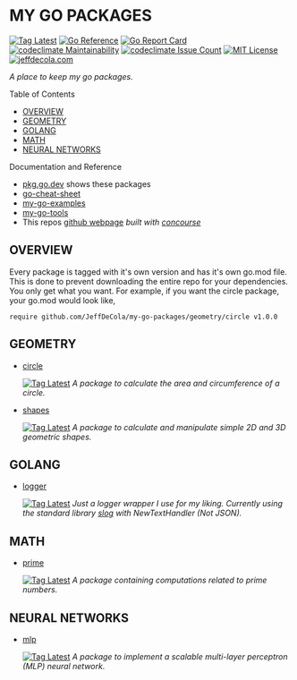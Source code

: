 # MY GO PACKAGES

[![Tag Latest](https://img.shields.io/github/v/tag/jeffdecola/my-go-packages)](https://github.com/JeffDeCola/my-go-packages/tags)
[![Go Reference](https://pkg.go.dev/badge/github.com/JeffDeCola/my-go-packages.svg)](https://pkg.go.dev/github.com/JeffDeCola/my-go-packages)
[![Go Report Card](https://goreportcard.com/badge/github.com/JeffDeCola/my-go-packages)](https://goreportcard.com/report/github.com/JeffDeCola/my-go-packages)
[![codeclimate Maintainability](https://api.codeclimate.com/v1/badges/429352c4ab8e00602452/maintainability)](https://codeclimate.com/github/JeffDeCola/my-go-packages/maintainability)
[![codeclimate Issue Count](https://codeclimate.com/github/JeffDeCola/my-go-packages/badges/issue_count.svg)](https://codeclimate.com/github/JeffDeCola/my-go-packages/issues)
[![MIT License](https://img.shields.io/:license-mit-blue.svg)](https://jeffdecola.mit-license.org)
[![jeffdecola.com](https://img.shields.io/badge/website-jeffdecola.com-blue)](https://jeffdecola.com)

_A place to keep my go packages._

Table of Contents

* [OVERVIEW](https://github.com/JeffDeCola/my-go-packages#overview)
* [GEOMETRY](https://github.com/JeffDeCola/my-go-packages#geometry)
* [GOLANG](https://github.com/JeffDeCola/my-go-packages#golang)
* [MATH](https://github.com/JeffDeCola/my-go-packages#math)
* [NEURAL NETWORKS](https://github.com/JeffDeCola/my-go-packages#neural-networks)

Documentation and Reference

* [pkg.go.dev](https://pkg.go.dev/github.com/JeffDeCola/my-go-packages)
  shows these packages
* [go-cheat-sheet](https://github.com/JeffDeCola/my-cheat-sheets/tree/master/software/development/languages/go-cheat-sheet)
* [my-go-examples](https://github.com/JeffDeCola/my-go-examples)
* [my-go-tools](https://github.com/JeffDeCola/my-go-tools)
* This repos
  [github webpage](https://jeffdecola.github.io/my-go-packages/)
  _built with
  [concourse](https://github.com/JeffDeCola/my-go-packages/blob/master/ci-README.md)_

## OVERVIEW

Every package is tagged with it's own version and has it's
own go.mod file. This is done to prevent downloading the entire repo for
your dependencies. You only get what you want.
For example, if you want the circle package, your go.mod would look like,

```text
require github.com/JeffDeCola/my-go-packages/geometry/circle v1.0.0
```

## GEOMETRY

* [circle](https://github.com/JeffDeCola/my-go-packages/tree/master/geometry/circle)

  [![Tag Latest](https://img.shields.io/badge/version-v1.0.1-blue)](https://github.com/JeffDeCola/my-go-packages/releases/tag/geometry/circle/v1.0.1)
  _A package to calculate the area and circumference of a circle._

* [shapes](https://github.com/JeffDeCola/my-go-packages/tree/master/geometry/shapes)

  [![Tag Latest](https://img.shields.io/badge/version-v1.1.2-blue)](https://github.com/JeffDeCola/my-go-packages/releases/tag/geometry/shapes/v1.1.2)
  _A package to calculate and manipulate simple 2D and 3D geometric shapes._

## GOLANG

* [logger](https://github.com/JeffDeCola/my-go-packages/tree/master/golang/logger)

  [![Tag Latest](https://img.shields.io/badge/version-v0.1.1-blue)](https://github.com/JeffDeCola/my-go-packages/releases/tag/golang/logger/v0.1.1)
  _Just a logger wrapper I use for my liking.
  Currently using the standard library
  [slog](https://pkg.go.dev/log/slog)
  with NewTextHandler (Not JSON)._

## MATH

* [prime](https://github.com/JeffDeCola/my-go-packages/tree/master/math/prime)

  [![Tag Latest](https://img.shields.io/badge/version-v0.2.0-blue)](https://github.com/JeffDeCola/my-go-packages/releases/tag/math/prime/v0.2.0)
  _A package containing computations related to prime numbers._

## NEURAL NETWORKS

* [mlp](https://github.com/JeffDeCola/my-go-packages/tree/master/neural-networks/mlp)

  [![Tag Latest](https://img.shields.io/badge/version-v0.3.0-blue)](https://github.com/JeffDeCola/my-go-packages/releases/tag/neural-networks/mlp/v0.3.0)
  _A package to implement a scalable multi-layer
  perceptron (MLP) neural network._
